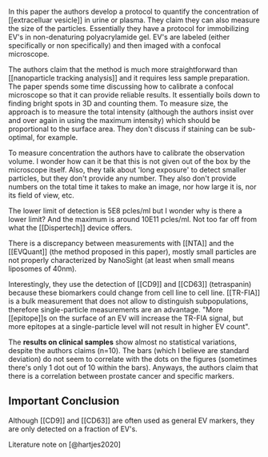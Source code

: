 In this paper the authors develop a protocol to quantify the concentration of [[extracelluar vesicle]] in urine or plasma. They claim they can also measure the size of the particles. Essentially they have a protocol for immobilizing EV's in non-denaturing polyacrylamide gel. EV's are labeled (either specifically or non specifically) and then imaged with a confocal microscope. 

The authors claim that the method is much more straightforward than [[nanoparticle tracking analysis]] and it requires less sample preparation. The paper spends some time discussing how to calibrate a confocal microscope so that it can provide reliable results. It essentially boils down to finding bright spots in 3D and counting them. To measure size, the approach is to measure the total intensity (although the authors insist over and over again in using the maximum intensity) which should be proportional to the surface area. They don't discuss if staining can be sub-optimal, for example. 

To measure concentration the authors have to calibrate the observation volume. I wonder how can it be that this is not given out of the box by the microscope itself. Also, they talk about 'long exposure' to detect smaller particles, but they don't provide any number. They also don't provide numbers on the total time it takes to make an image, nor how large it is, nor its field of view, etc. 

The lower limit of detection is 5E8 pcles/ml but I wonder why is there a lower limit? And the maximum is around 10E11 pcles/ml. Not too far off from what the [[Dispertech]] device offers. 

There is a discrepancy between measurements with [[NTA]] and the [[EVQuant]] (the method proposed in this paper), mostly small particles are not properly characterized by NanoSight (at least when small means liposomes of 40nm). 

Interestingly, they use the detection of [[CD9]] and [[CD63]] (tetraspanin) because these biomarkers could change from cell line to cell line. [[TR-FIA]] is a bulk measurement that does not allow to distinguish subpopulations, therefore single-particle measurements are an advantage. "More [[epitope]]s on the surface of an EV will increase the TR-FIA signal, but more epitopes at a single-particle level will not result in higher EV count". 

The **results on clinical samples** show almost no statistical variations, despite the authors claims (n=10). The bars (which I believe are standard deviation) do not seem to correlate with the dots on the figures (sometimes there's only 1 dot out of 10 within the bars). Anyways, the authors claim that there is a correlation between prostate cancer and specific markers. 

## Important Conclusion
Although [[CD9]] and [[CD63]] are often used as general EV markers, they are only detected on a fraction of EV's.



Literature note on [@hartjes2020]